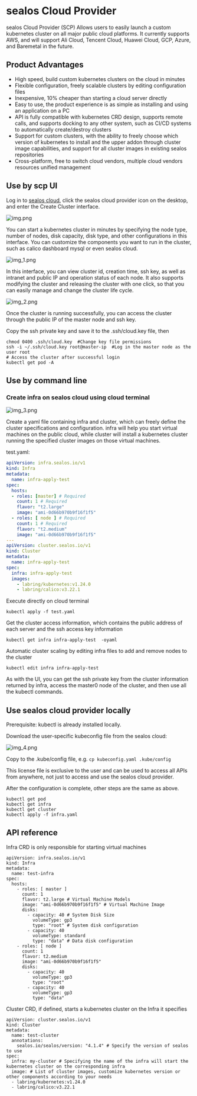 # sealos Cloud Provider

sealos Cloud Provider (SCP)
Allows users to easily launch a custom kubernetes cluster on all major public cloud platforms.
It currently supports AWS, and will support Ali Cloud, Tencent Cloud, Huawei Cloud, GCP, Azure, and Baremetal in the future.

## Product Advantages

* High speed, build custom kubernetes clusters on the cloud in minutes
* Flexible configuration, freely scalable clusters by editing configuration files
* Inexpensive, 10% cheaper than starting a cloud server directly
* Easy to use, the product experience is as simple as installing and using an application on a PC
* API is fully compatible with kubernetes CRD design, supports remote calls, and supports docking to any other system, such as CI/CD systems to automatically create/destroy clusters
* Support for custom clusters, with the ability to freely choose which version of kubernetes to install and the upper addon through cluster image capabilities, and support for all cluster images in existing sealos repositories
* Cross-platform, free to switch cloud vendors, multiple cloud vendors resources unified management


## Use by scp UI

Log in to [sealos cloud](https://cloud.sealos.io), click the sealos cloud provider icon on the desktop, and enter the Create Cluster interface.

![img.png](img.png)

You can start a kubernetes cluster in minutes by specifying the node type, number of nodes, disk capacity, disk type, and other configurations in this interface. You can customize the components you want to run in the cluster, such as calico dashboard mysql or even sealos cloud.

![img_1.png](img_1.png)

In this interface, you can view cluster id, creation time, ssh key, as well as intranet and public IP and operation status of each node. It also supports modifying the cluster and releasing the cluster with one click, so that you can easily manage and change the cluster life cycle.

![img_2.png](img_2.png)

Once the cluster is running successfully, you can access the cluster through the public IP of the master node and ssh key.

Copy the ssh private key and save it to the .ssh/cloud.key file, then
```shell
chmod 0400 .ssh/cloud.key  #Change key file permissions
ssh -i ~/.ssh/cloud.key root@master-ip  #Log in the master node as the user root
# Access the cluster after successful login
kubectl get pod -A
```

## Use by command line

### Create infra on sealos cloud using cloud terminal

![img_3.png](img_3.png)

Create a yaml file containing infra and cluster, which can freely define the cluster specifications and configuration. infra will help you start virtual machines on the public cloud, while cluster will install a kubernetes cluster running the specified cluster images on those virtual machines.

test.yaml:
```yaml
apiVersion: infra.sealos.io/v1
kind: Infra
metadata:
  name: infra-apply-test
spec:
  hosts:
  - roles: [master] # Required
    count: 1 # Required
    flavor: "t2.large"
    image: "ami-0d66b970b9f16f1f5"
  - roles: [ node ] # Required
    count: 1 # Required
    flavor: "t2.medium"
    image: "ami-0d66b970b9f16f1f5"
---
apiVersion: cluster.sealos.io/v1
kind: Cluster
metadata:
  name: infra-apply-test
spec:
  infra: infra-apply-test
  images:
    - labring/kubernetes:v1.24.0
    - labring/calico:v3.22.1
```

Execute directly on cloud terminal
```shell
kubectl apply -f test.yaml
```

Get the cluster access information, which contains the public address of each server and the ssh access key information
```shell
kubectl get infra infra-apply-test  -oyaml
```

Automatic cluster scaling by editing infra files to add and remove nodes to the cluster
```shell
kubectl edit infra infra-apply-test
```

As with the UI, you can get the ssh private key from the cluster information returned by infra, access the master0 node of the cluster, and then use all the kubectl commands.


## Use sealos cloud provider locally

Prerequisite: kubectl is already installed locally.

Download the user-specific kubeconfig file from the sealos cloud:

![img_4.png](img_4.png)

Copy to the .kube/config file, e.g. `cp kubeconfig.yaml .kube/config`

This license file is exclusive to the user and can be used to access all APIs from anywhere, not just to access and use the sealos cloud provider.

After the configuration is complete, other steps are the same as above.

```shell
kubectl get pod
kubectl get infra
kubectl get cluster
kubectl apply -f infra.yaml
```

## API reference

Infra CRD is only responsible for starting virtual machines
```shell
apiVersion: infra.sealos.io/v1
kind: Infra
metadata:
  name: test-infra
spec:
  hosts:
    - roles: [ master ]
      count: 1
      flavor: t2.large # Virtual Machine Models
      image: "ami-0d66b970b9f16f1f5" # Virtual Machine Image
      disks:
        - capacity: 40 # System Disk Size
          volumeType: gp3
          type: "root" # System disk configuration
        - capacity: 40
          volumeType: standard
          type: "data" # Data disk configuration
    - roles: [ node ]
      count: 1
      flavor: t2.medium
      image: "ami-0d66b970b9f16f1f5"
      disks:
        - capacity: 40
          volumeType: gp3
          type: "root"
        - capacity: 40
          volumeType: gp3
          type: "data"
```

Cluster CRD, if defined, starts a kubernetes cluster on the Infra it specifies

```shell
apiVersion: cluster.sealos.io/v1
kind: Cluster
metadata:
  name: test-cluster
  annotations:
    sealos.io/sealos/version: "4.1.4" # Specify the version of sealos to use
spec:
  infra: my-cluster # Specifying the name of the infra will start the kubernetes cluster on the corresponding infra
  image: # List of cluster images, customize kubernetes version or other components according to your needs
  - labring/kubernetes:v1.24.0
  - labring/calico:v3.22.1
```